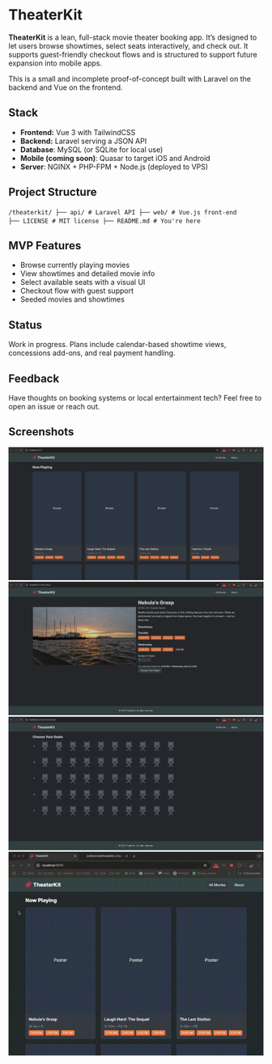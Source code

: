 # TheaterKit

**TheaterKit** is a lean, full-stack movie theater booking app. It’s designed to let users browse showtimes, select seats interactively, and check out. It supports guest-friendly checkout flows and is structured to support future expansion into mobile apps.

This is a small and incomplete proof-of-concept built with Laravel on the backend and Vue on the frontend.

## Stack

- **Frontend:** Vue 3 with TailwindCSS
- **Backend:** Laravel serving a JSON API
- **Database**: MySQL (or SQLite for local use)  
- **Mobile (coming soon)**: Quasar to target iOS and Android  
- **Server**: NGINX + PHP-FPM + Node.js (deployed to VPS)

## Project Structure

<code>/theaterkit/
├── api/              # Laravel API
├── web/              # Vue.js front-end
├── LICENSE           # MIT license
├── README.md         # You're here</code>

## MVP Features

- Browse currently playing movies
- View showtimes and detailed movie info
- Select available seats with a visual UI
- Checkout flow with guest support
- Seeded movies and showtimes

## Status

Work in progress. Plans include calendar-based showtime views, concessions add-ons,  and real payment handling.

## Feedback

Have thoughts on booking systems or local entertainment tech? Feel free to open an issue or reach out.

## Screenshots

![Homepage](assets/homepage.png)  
![Movie](assets/movie.png)  
![Seat Selection](assets/seat-selection.png)  
![Preview (April 22, 2025)](assets/preview-04-22-2025.gif)

